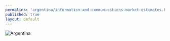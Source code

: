 ```yaml
--- 
permalink: 'argentina/information-and-communications-market-estimates.html' 
published: true 
layout: default
---
```

![Argentina](../images/it-market-estimates.png)

